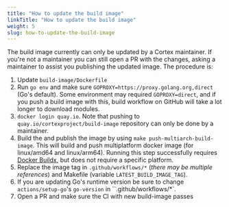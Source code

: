 ```yaml
---
title: "How to update the build image"
linkTitle: "How to update the build image"
weight: 5
slug: how-to-update-the-build-image
---
```


The build image currently can only be updated by a Cortex maintainer. If you're not a maintainer you can still open a PR with the changes, asking a maintainer to assist you publishing the updated image. The procedure is:

1. Update `build-image/Dockerfile`
1. Run `go env` and make sure `GOPROXY=https://proxy.golang.org,direct` (Go's default). Some environment may required `GOPROXY=direct`, and if you push a build image with this, build workflow on GitHub will take a lot longer to download modules.
1. `docker login quay.io`. Note that pushing to `quay.io/cortexproject/build-image` repository can only be done by a maintainer.
1. Build the and publish the image by using `make push-multiarch-build-image`. This will build and push multiplatform docker image (for linux/amd64 and linux/arm64).  Running this step successfully requires [Docker Buildx](https://docs.docker.com/buildx/working-with-buildx/), but does not require a specific platform.
1. Replace the image tag in `.github/workflows/*` (_there may be multiple references_) and Makefile (variable `LATEST_BUILD_IMAGE_TAG`).
1. If you are updating Go's runtime version be sure to change `actions/setup-go`'s `go-version` in ``.github/workflows/*`.
1. Open a PR and make sure the CI with new build-image passes
